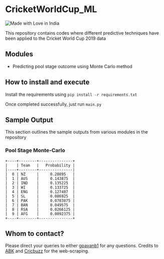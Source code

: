 # CricketWorldCup_ML

![Made with Love in India](https://madewithlove.org.in/badge.svg)

This repository contains codes where 
different predictive techniques 
have been applied to the Cricket World Cup
2019 data

## Modules 

* Predicting pool stage outcome using 
Monte Carlo method

## How to install and execute
Install the requirements using `pip install -r requirements.txt`

Once completed successfully, just run `main.py`

## Sample Output

This section outlines the sample outputs
from various modules in the repository

### Pool Stage Monte-Carlo
```
+----+--------+---------------+
|    | Team   |   Probability |
|----+--------+---------------|
|  0 | NZ     |     0.20895   |
|  1 | AUS    |     0.143875  |
|  2 | IND    |     0.135225  |
|  3 | WI     |     0.133725  |
|  4 | ENG    |     0.127487  |
|  5 | SL     |     0.086925  |
|  6 | PAK    |     0.0783875 |
|  7 | BAN    |     0.049575  |
|  8 | RSA    |     0.0266125 |
|  9 | AFG    |     0.0092375 |
+----+--------+---------------+
```

## Whom to contact?

Please direct your queries to either [gpavanb1](http://github.com/gpavanb1)
for any questions. Credits to [ABK]() 
and [Cricbuzz](http://cricbuzz.com) for the web-scraping.